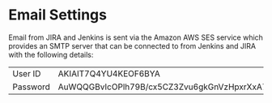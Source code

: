 # Email Settings

Email from JIRA and Jenkins is sent via the Amazon AWS SES service which provides an SMTP server that can be connected
to from Jenkins and JIRA with the following details:

| | |
|:----------|:---------------------|
| User ID   | AKIAIT7Q4YU4KEOF6BYA |
| Password  | AuWQQGBvIcOPlh79B/cx5CZ3Zvu6gkGnVzHpxrXxA7nv |

